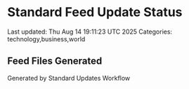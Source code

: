 # Standard Feed Update Status
Last updated: Thu Aug 14 19:11:23 UTC 2025
Categories: technology,business,world

## Feed Files Generated

Generated by Standard Updates Workflow
